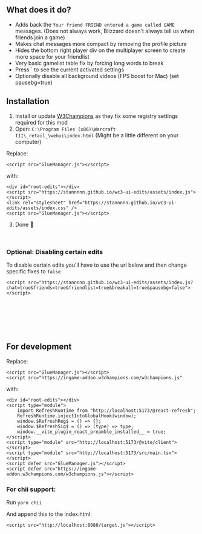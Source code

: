 ## What does it do?

-   Adds back the `Your friend FRIEND entered a game called GAME` messages. (Does not always work, Blizzard doesn't always tell us when friends join a game)
-   Makes chat messages more compact by removing the profile picture
-   Hides the bottom right player div on the multiplayer screen to create more space for your friendlist
-   Very basic gamelist table fix by forcing long words to break
-   Press ` to see the current activated settings
-   Optionally disable all background videos (FPS boost for Mac) (set pausebg=true)

## Installation

1. Install or update [W3Champions](https://w3champions.com/) as they fix some registry settings required for this mod
2. Open: `C:\Program Files (x86)\Warcraft III\_retail_\webui\index.html` (Might be a little different on your computer)

Replace:

```
<script src="GlueManager.js"></script>
```

with:

```
<div id="root-edits"></div>
<script src="https://stannnnn.github.io/wc3-ui-edits/assets/index.js"></script>
<link rel="stylesheet" href="https://stannnnn.github.io/wc3-ui-edits/assets/index.css" />
<script src="GlueManager.js"></script>
```

3. Done 🥳

&nbsp;

### Optional: Disabling certain edits

To disable certain edits you'll have to use the url below and then change specific fixes to `false`

```
<script src="https://stannnnn.github.io/wc3-ui-edits/assets/index.js?chat=true&friends=true&friendlist=true&breakall=true&pausebg=false"></script>
```

&nbsp;

&nbsp;

&nbsp;

## For development

Replace:

```
<script src="GlueManager.js"></script>
<script src="https://ingame-addon.w3champions.com/w3champions.js"
```

with:

```
<div id="root-edits"></div>
<script type="module">
    import RefreshRuntime from "http://localhost:5173/@react-refresh";
    RefreshRuntime.injectIntoGlobalHook(window);
    window.$RefreshReg$ = () => {};
    window.$RefreshSig$ = () => (type) => type;
    window.__vite_plugin_react_preamble_installed__ = true;
</script>
<script type="module" src="http://localhost:5173/@vite/client"></script>
<script type="module" src="http://localhost:5173/src/main.tsx"></script>
<script defer src="GlueManager.js"></script>
<script defer src="https://ingame-addon.w3champions.com/w3champions.js"></script>
```

### For chii support:

Run `yarn chii`

And append this to the index.html:

```
<script src="http://localhost:8080/target.js"></script>
```
